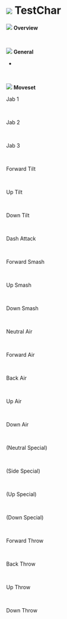 # ![](../../images/Stock_Ike.png) TestChar

<!DOCTYPE html>
<meta name="viewport" content="width=device-width; initial-scale=1.0;">
<link rel="stylesheet" type="text/css" href="../../style.css">

![](../../images/SmashBall.png) <b>Overview</b>
<p class="info"></p>
<br>

![](../../images/SmashBall.png) <b>General</b>
<p class="info_header"></p>
<ul>
  <li></li>
</ul>
<br>

![](../../images/SmashBall.png) <b>Moveset</b>
<br>
<p>Jab 1</p><div class="charTable"></div>
<br>
<p>Jab 2</p><div class="charTable"></div>
<br>
<p>Jab 3</p><div class="charTable"></div>
<br>
<p>Forward Tilt</p><div class="charTable"></div>
<br>
<p>Up Tilt</p><div class="charTable"></div>
<br>
<p>Down Tilt</p><div class="charTable"></div>
<br>
<p>Dash Attack</p><div class="charTable"></div>
<br>
<p>Forward Smash</p><div class="charTable"></div>
<br>
<p>Up Smash</p><div class="charTable"></div>
<br>
<p>Down Smash</p><div class="charTable"></div>
<br>
<p>Neutral Air</p><div class="charTable"></div>
<br>
<p>Forward Air</p><div class="charTable"></div>
<br>
<p>Back Air</p><div class="charTable"></div>
<br>
<p>Up Air</p><div class="charTable"></div>
<br>
<p>Down Air</p><div class="charTable"></div>
<br>
<p>(Neutral Special)</p><div class="charTable"></div>
<br>
<p>(Side Special)</p><div class="charTable"></div>
<br>
<p>(Up Special)</p><div class="charTable"></div>
<br>
<p>(Down Special)</p><div class="charTable"></div>
<br>
<p>Forward Throw</p><div class="charTable"></div>
<br>
<p>Back Throw</p><div class="charTable"></div>
<br>
<p>Up Throw</p><div class="charTable"></div>
<br>
<p>Down Throw</p><div class="charTable"></div>

<script src="https://ajax.googleapis.com/ajax/libs/jquery/3.6.3/jquery.min.js"></script>
<script src="../../js/arrow.js"></script>
<script type="text/javascript" src="../../js/dataparser.js"></script>
<script type="text/javascript">
  importFile("./data/data_mario.json");
</script>